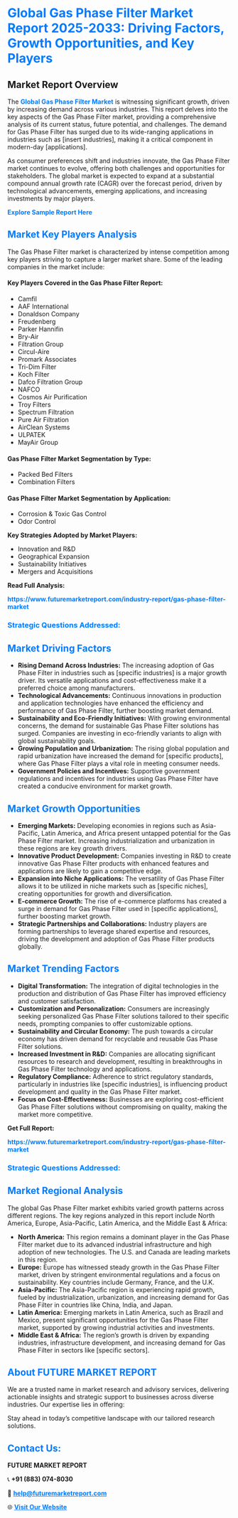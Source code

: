 <h1 style="color: #007BFF;">Global Gas Phase Filter Market Report 2025-2033: Driving Factors, Growth Opportunities, and Key Players</h1>

<section id="overview">
<h2>Market Report Overview</h2>
<p>The <a href="https://www.futuremarketreport.com/industry-report/gas-phase-filter-market" style="color: #007BFF; text-decoration: none;"><strong>Global Gas Phase Filter Market</strong></a> is witnessing significant growth, driven by increasing demand across various industries. This report delves into the key aspects of the Gas Phase Filter market, providing a comprehensive analysis of its current status, future potential, and challenges. The demand for Gas Phase Filter has surged due to its wide-ranging applications in industries such as [insert industries], making it a critical component in modern-day [applications].</p>
<p>As consumer preferences shift and industries innovate, the Gas Phase Filter market continues to evolve, offering both challenges and opportunities for stakeholders. The global market is expected to expand at a substantial compound annual growth rate (CAGR) over the forecast period, driven by technological advancements, emerging applications, and increasing investments by major players.</p>
</section>

<section id="overview">
<p><a href="https://www.futuremarketreport.com/request-sample/reportId=50238" style="color: #007BFF; text-decoration: none;"><strong>Explore Sample Report Here</strong></a></p>
</section>

<section id="key-players">
<h2 style="color: #007BFF;">Market Key Players Analysis</h2>
<p>The Gas Phase Filter market is characterized by intense competition among key players striving to capture a larger market share. Some of the leading companies in the market include:</p>
<h4>Key Players Covered in the Gas Phase Filter Report:</h4>
<ul><li>Camfil</li><li>AAF International</li><li>Donaldson Company</li><li>Freudenberg</li><li>Parker Hannifin</li><li>Bry-Air</li><li>Filtration Group</li><li>Circul-Aire</li><li>Promark Associates</li><li>Tri-Dim Filter</li><li>Koch Filter</li><li>Dafco Filtration Group</li><li>NAFCO</li><li>Cosmos Air Purification</li><li>Troy Filters</li><li>Spectrum Filtration</li><li>Pure Air Filtration</li><li>AirClean Systems</li><li>ULPATEK</li><li>MayAir Group</li></ul>
<h4>Gas Phase Filter Market Segmentation by Type:</h4>
<ul><li>Packed Bed Filters</li><li>Combination Filters</li></ul>

<h4>Gas Phase Filter Market Segmentation by Application:</h4>
<ul><li>Corrosion &amp; Toxic Gas Control</li><li>Odor Control</li></ul>
<p><strong>Key Strategies Adopted by Market Players:</strong></p>
<ul>
<li>Innovation and R&D</li>
<li>Geographical Expansion</li>
<li>Sustainability Initiatives</li>
<li>Mergers and Acquisitions</li>
</ul>
</section>

<section>
<p><strong>Read Full Analysis: </strong></p><a href="https://www.futuremarketreport.com/industry-report/gas-phase-filter-market" style="color: #007BFF; text-decoration: none;"><strong>https://www.futuremarketreport.com/industry-report/gas-phase-filter-market</strong></a>
<h3 style="color: #007BFF;">Strategic Questions Addressed:</h3>
</section>

<section id="driving-factors">
<h2 style="color: #007BFF;">Market Driving Factors</h2>
<ul>
<li><strong>Rising Demand Across Industries:</strong> The increasing adoption of Gas Phase Filter in industries such as [specific industries] is a major growth driver. Its versatile applications and cost-effectiveness make it a preferred choice among manufacturers.</li>
<li><strong>Technological Advancements:</strong> Continuous innovations in production and application technologies have enhanced the efficiency and performance of Gas Phase Filter, further boosting market demand.</li>
<li><strong>Sustainability and Eco-Friendly Initiatives:</strong> With growing environmental concerns, the demand for sustainable Gas Phase Filter solutions has surged. Companies are investing in eco-friendly variants to align with global sustainability goals.</li>
<li><strong>Growing Population and Urbanization:</strong> The rising global population and rapid urbanization have increased the demand for [specific products], where Gas Phase Filter plays a vital role in meeting consumer needs.</li>
<li><strong>Government Policies and Incentives:</strong> Supportive government regulations and incentives for industries using Gas Phase Filter have created a conducive environment for market growth.</li>
</ul>
</section>

<section id="growth-opportunities">
<h2 style="color: #007BFF;">Market Growth Opportunities</h2>
<ul>
<li><strong>Emerging Markets:</strong> Developing economies in regions such as Asia-Pacific, Latin America, and Africa present untapped potential for the Gas Phase Filter market. Increasing industrialization and urbanization in these regions are key growth drivers.</li>
<li><strong>Innovative Product Development:</strong> Companies investing in R&D to create innovative Gas Phase Filter products with enhanced features and applications are likely to gain a competitive edge.</li>
<li><strong>Expansion into Niche Applications:</strong> The versatility of Gas Phase Filter allows it to be utilized in niche markets such as [specific niches], creating opportunities for growth and diversification.</li>
<li><strong>E-commerce Growth:</strong> The rise of e-commerce platforms has created a surge in demand for Gas Phase Filter used in [specific applications], further boosting market growth.</li>
<li><strong>Strategic Partnerships and Collaborations:</strong> Industry players are forming partnerships to leverage shared expertise and resources, driving the development and adoption of Gas Phase Filter products globally.</li>
</ul>
</section>

<section id="trending-factors">
<h2 style="color: #007BFF;">Market Trending Factors</h2>
<ul>
<li><strong>Digital Transformation:</strong> The integration of digital technologies in the production and distribution of Gas Phase Filter has improved efficiency and customer satisfaction.</li>
<li><strong>Customization and Personalization:</strong> Consumers are increasingly seeking personalized Gas Phase Filter solutions tailored to their specific needs, prompting companies to offer customizable options.</li>
<li><strong>Sustainability and Circular Economy:</strong> The push towards a circular economy has driven demand for recyclable and reusable Gas Phase Filter solutions.</li>
<li><strong>Increased Investment in R&D:</strong> Companies are allocating significant resources to research and development, resulting in breakthroughs in Gas Phase Filter technology and applications.</li>
<li><strong>Regulatory Compliance:</strong> Adherence to strict regulatory standards, particularly in industries like [specific industries], is influencing product development and quality in the Gas Phase Filter market.</li>
<li><strong>Focus on Cost-Effectiveness:</strong> Businesses are exploring cost-efficient Gas Phase Filter solutions without compromising on quality, making the market more competitive.</li>
</ul>
</section>

<section>
<p><strong>Get Full Report: </strong></p><a href="https://www.futuremarketreport.com/industry-report/gas-phase-filter-market" style="color: #007BFF; text-decoration: none;"><strong>https://www.futuremarketreport.com/industry-report/gas-phase-filter-market</strong></a>
<h3 style="color: #007BFF;">Strategic Questions Addressed:</h3>
</section>


<section id="regional-analysis">
<h2 style="color: #007BFF;">Market Regional Analysis</h2>
<p>The global Gas Phase Filter market exhibits varied growth patterns across different regions. The key regions analyzed in this report include North America, Europe, Asia-Pacific, Latin America, and the Middle East & Africa:</p>
<ul>
<li><strong>North America:</strong> This region remains a dominant player in the Gas Phase Filter market due to its advanced industrial infrastructure and high adoption of new technologies. The U.S. and Canada are leading markets in this region.</li>
<li><strong>Europe:</strong> Europe has witnessed steady growth in the Gas Phase Filter market, driven by stringent environmental regulations and a focus on sustainability. Key countries include Germany, France, and the U.K.</li>
<li><strong>Asia-Pacific:</strong> The Asia-Pacific region is experiencing rapid growth, fueled by industrialization, urbanization, and increasing demand for Gas Phase Filter in countries like China, India, and Japan.</li>
<li><strong>Latin America:</strong> Emerging markets in Latin America, such as Brazil and Mexico, present significant opportunities for the Gas Phase Filter market, supported by growing industrial activities and investments.</li>
<li><strong>Middle East & Africa:</strong> The region’s growth is driven by expanding industries, infrastructure development, and increasing demand for Gas Phase Filter in sectors like [specific sectors].</li>
</ul>
</section>

<footer>
<h2 style="color: #007BFF;">About FUTURE MARKET REPORT</h2>
<p>We are a trusted name in market research and advisory services, delivering actionable insights and strategic support to businesses across diverse industries. Our expertise lies in offering:</p>

<p>Stay ahead in today’s competitive landscape with our tailored research solutions.</p>

<h2 style="color: #007BFF;">Contact Us:</h2>
<p><strong>FUTURE MARKET REPORT</strong></p>
<p>📞 <strong>+91 (883) 074-8030</strong></p>
<p>📧 <strong><a href="mailto:help@futuremarketreport.com" style="color: #007BFF;">help@futuremarketreport.com</a></strong></p>
<p>🌐 <strong><a href="https://www.futuremarketreport.com/" style="color: #007BFF;">Visit Our Website</a></strong></p>
</footer>